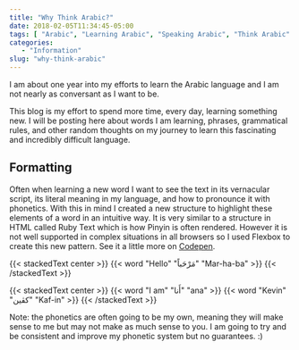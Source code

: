 ```yaml
---
title: "Why Think Arabic?"
date: 2018-02-05T11:34:45-05:00
tags: [ "Arabic", "Learning Arabic", "Speaking Arabic", "Think Arabic" ]
categories:
   - "Information"
slug: "why-think-arabic"
---
```


I am about one year into my efforts to learn the Arabic language and I am not nearly as conversant as I want to be.

This blog is my effort to spend more time, every day, learning something new. I will be posting here about words I am learning, phrases,
grammatical rules, and other random thoughts on my journey to learn this fascinating and incredibly difficult language.

## Formatting

Often when learning a new word I want to see the text in its vernacular script, its literal meaning in my language, and how to pronounce it with phonetics. With this in mind I created a new structure to highlight these elements of a word in an intuitive way. It is very similar to a structure in HTML called Ruby Text which is how Pinyin is often rendered. However it is not well supported in complex situations in all browsers so I used Flexbox to create this new pattern. See it a little more on [Codepen](https://codepen.io/kmuncie/pen/WdXvJd).

{{< stackedText center >}}
   {{< word "Hello" "مَرْحَباً" "Mar-ha-ba" >}}
{{< /stackedText >}}

{{< stackedText center >}}
   {{< word "I am" "أَنا" "ana" >}}
   {{< word "Kevin" "كڤين" "Kaf-in" >}}
{{< /stackedText >}}

Note: the phonetics are often going to be my own, meaning they will make sense to me but may not make as much sense to you. I am going to
try and be consistent and improve my phonetic system but no guarantees. :)
